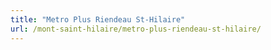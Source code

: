 ```yaml
---
title: "Metro Plus Riendeau St-Hilaire"
url: /mont-saint-hilaire/metro-plus-riendeau-st-hilaire/
---
```

